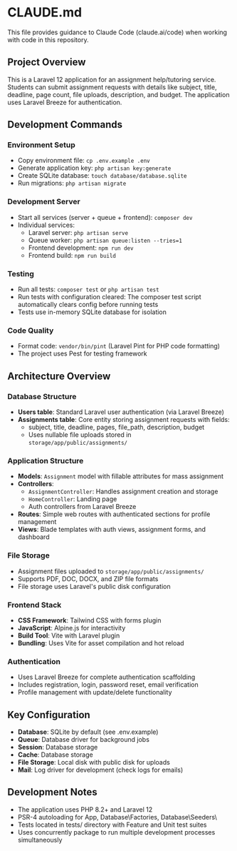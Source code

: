 # CLAUDE.md

This file provides guidance to Claude Code (claude.ai/code) when working with code in this repository.

## Project Overview

This is a Laravel 12 application for an assignment help/tutoring service. Students can submit assignment requests with details like subject, title, deadline, page count, file uploads, description, and budget. The application uses Laravel Breeze for authentication.

## Development Commands

### Environment Setup
- Copy environment file: `cp .env.example .env`
- Generate application key: `php artisan key:generate`
- Create SQLite database: `touch database/database.sqlite`
- Run migrations: `php artisan migrate`

### Development Server
- Start all services (server + queue + frontend): `composer dev`
- Individual services:
  - Laravel server: `php artisan serve`
  - Queue worker: `php artisan queue:listen --tries=1`
  - Frontend development: `npm run dev`
  - Frontend build: `npm run build`

### Testing
- Run all tests: `composer test` or `php artisan test`
- Run tests with configuration cleared: The composer test script automatically clears config before running tests
- Tests use in-memory SQLite database for isolation

### Code Quality
- Format code: `vendor/bin/pint` (Laravel Pint for PHP code formatting)
- The project uses Pest for testing framework

## Architecture Overview

### Database Structure
- **Users table**: Standard Laravel user authentication (via Laravel Breeze)
- **Assignments table**: Core entity storing assignment requests with fields:
  - subject, title, deadline, pages, file_path, description, budget
  - Uses nullable file uploads stored in `storage/app/public/assignments/`

### Application Structure
- **Models**: `Assignment` model with fillable attributes for mass assignment
- **Controllers**:
  - `AssignmentController`: Handles assignment creation and storage
  - `HomeController`: Landing page
  - Auth controllers from Laravel Breeze
- **Routes**: Simple web routes with authenticated sections for profile management
- **Views**: Blade templates with auth views, assignment forms, and dashboard

### File Storage
- Assignment files uploaded to `storage/app/public/assignments/`
- Supports PDF, DOC, DOCX, and ZIP file formats
- File storage uses Laravel's public disk configuration

### Frontend Stack
- **CSS Framework**: Tailwind CSS with forms plugin
- **JavaScript**: Alpine.js for interactivity
- **Build Tool**: Vite with Laravel plugin
- **Bundling**: Uses Vite for asset compilation and hot reload

### Authentication
- Uses Laravel Breeze for complete authentication scaffolding
- Includes registration, login, password reset, email verification
- Profile management with update/delete functionality

## Key Configuration
- **Database**: SQLite by default (see .env.example)
- **Queue**: Database driver for background jobs
- **Session**: Database storage
- **Cache**: Database storage
- **File Storage**: Local disk with public disk for uploads
- **Mail**: Log driver for development (check logs for emails)

## Development Notes
- The application uses PHP 8.2+ and Laravel 12
- PSR-4 autoloading for App\, Database\Factories\, Database\Seeders\
- Tests located in tests/ directory with Feature and Unit test suites
- Uses concurrently package to run multiple development processes simultaneously